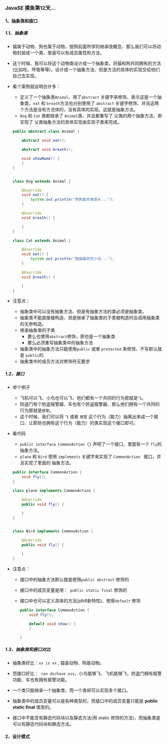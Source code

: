 ### JavaSE 摸鱼第12天...
#### 1、抽象类和接口

##### 1.1、抽象类

+ 猫属于动物、狗也属于动物，按照前面所学的继承改概念、那么我们可以将动物封装成一个类、里面可以有成员属性和方法。

+ 这个时候、我可以将这个动物类设计成一个抽象类，将猫和狗共同拥有的方法 (比如吃、呼吸等等)，设计成一个抽象方法、但是方法的具体的实现交给他们自己去实现。

+ 看个案例就会明白许多：

  + 定义了一个抽象类`Animal`、用了`abstract` 关键字来修饰、表示这是一个抽象类，`eat`  和 `breath`方法也分别使用了 `abstract` 关键字修饰、并且这两个方法是没有方法体的，没有具体的实现。这就是抽象方法。
  + `Dog`  和  `Cat` 类都继承了 `Animal`类、并且都重写了 父类的两个抽象方法、即实现了 父类抽象方法的具体实现由实现子类来完成。

  ```java
  public abstract class Animal {
  
      abstract void eat();
  
      abstract void breath();
  
      void showName() {
      }
  }
  
  
  class Dog extends Animal {
  
      @Override
      void eat() {
          System.out.println("狗狗喜欢啃骨头...");
      }
  
      @Override
      void breath() {
  
      }
  }
  
  class Cat extends Animal {
  
      @Override
      void eat() {
          System.out.println("猫猫喜欢吃小鸟...");
      }
  
      @Override
      void breath() {
  
      }
  }
  ```

+ 注意点：

  + 抽象类中可以没有抽象方法、但是有抽象方法的类必须是抽象类。
  + 抽象类不能直接被构造、但是继承了抽象类的子类被构造时会调用抽象类的无参构造。
  + 继承抽象类的子类
    + 要么也使用`abstract`修饰，即也是一个抽象类
    + 要么必须重写抽象类中的抽象方法
  + 抽象类中的抽象方法只能使用`public` 或者 `protected` 来修饰、不写默认就是 `public`的
  + 抽象类中的成员方法对修饰符无要求

##### 1.2、接口

+ 举个例子

  + 飞机可以飞、小鸟也可以飞、他们都有一个共同的行为那就是`飞`。
  + 防盗门有个防盗报警器、车也有个防盗报警器、那么他们拥有一个共同的行为那就是`报警`。
  + 这个时候、我们可以将 `飞` 或者 `报警` 这个行为（能力）抽离出来成一个接口、让那些也拥有这个行为（能力）的类实现这个接口即可。

+ 看代码

  + `public interface CommonAction {}` 声明了一个接口，里面有一个 `fly`的抽象方法。
  +  `plane` 和  `Bird` 使用 `implements` 关键字来实现了  `CommonAction ` 接口，并且实现了里面的 抽象方法。

  ```java
  public interface CommonAction {
      void fly();
  }
  
  class plane implements CommonAction {
  
      @Override
      public void fly() {
  
      }
  }
  
  
  class Bird implements CommonAction {
  
      @Override
      public void fly() {
  
      }
  }
  ```

+ 注意点：

  + 接口中的抽象方法默认就是使用`public abstract` 修饰的

  + 接口中的成员变量是用：` public static final` 修饰的

  + 接口中也可以定义具体的方法(jdk8新特性)、使用`default` 修饰

    ```java
    public interface CommonAction {
        void fly();
    
        default void show() {
        }
    
    }
    ```

    

##### 1.3、抽象类和接口对比

+ 抽象类好比：`xx is xx` , 猫是动物、狗是动物。
+ 而接口好比：` can do/have xxx`，小鸟能够飞、飞机能够飞，防盗门拥有报警功能、车也有拥有报警功能。

+ 一个类只能继承一个抽象类，而一个类却可以实现多个接口。
+ 抽象类中的成员变量可以是各种类型的，而接口中的成员变量只能是 **public static final** 类型的。
+ 接口中不能含有静态代码块以及静态方法(用 static 修饰的方法)，而抽象类是可以有静态代码块和静态方法。

#### 2、设计模式